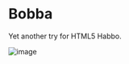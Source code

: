 # Bobba

Yet another try for HTML5 Habbo.

![image](https://github.com/user-attachments/assets/3f69b4f4-4ddb-4c9f-a060-e7a316e0ed12)
